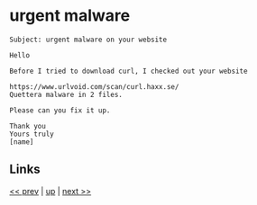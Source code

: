 # urgent malware

    Subject: urgent malware on your website

    Hello

    Before I tried to download curl, I checked out your website

    https://www.urlvoid.com/scan/curl.haxx.se/
    Quettera malware in 2 files.

    Please can you fix it up. 

    Thank you
    Yours truly
    [name]

## Links

[<< prev](2019-03-15.md) | [up](../) | [next >> ](2019-05-01.md)
